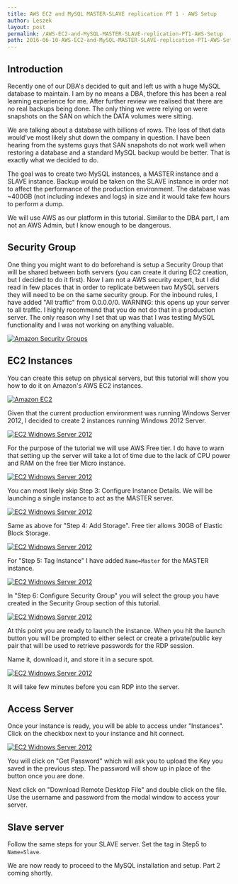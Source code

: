 ```yaml
---
title: AWS EC2 and MySQL MASTER-SLAVE replication PT 1 - AWS Setup
author: Leszek
layout: post
permalink: /AWS-EC2-and-MySQL-MASTER-SLAVE-replication-PT1-AWS-Setup
path: 2016-06-10-AWS-EC2-and-MySQL-MASTER-SLAVE-replication-PT1-AWS-Setup.md
---
```


## Introduction

Recently one of our DBA's decided to quit and left us with a huge MySQL database to maintain.  I am by no means a DBA, thefore this has been a real learning experience for me.  After further review we realised that there are no real backups being done.  The only thing we were relying on were snapshots on the SAN on which the DATA volumes were sitting.

We are talking about a database with billions of rows.  The loss of that data would've most likely shut down the company in question.  I have been hearing from the systems guys that SAN snapshots do not work well when restoring a database and a standard MySQL backup would be better.  That is exactly what we decided to do.

The goal was to create two MySQL instances, a MASTER instance and a SLAVE instance.  Backup would be taken on the SLAVE instance in order not to affect the performance of the production environment.  The database was ~400GB (not including indexes and logs) in size and it would take few hours to perform a dump.

We will use AWS as our platform in this tutorial.  Similar to the DBA part, I am not an AWS Admin, but I know enough to be dangerous.

## Security Group

One thing you might want to do beforehand is setup a Security Group that will be shared between both servers (you can create it during EC2 creation, but I decided to do it first). Now I am not a AWS security expert, but I did read in few places that in order to replicate between two MySQL servers they will need to be on the same security group.  For the inbound rules, I have added "All traffic" from 0.0.0.0/0.  WARNING: this opens up your server to all traffic.  I highly recommend that you do not do that in a production server.  The only reason why I set that up was that I was testing MySQL functionality and I was not working on anything valuable.

[![Amazon Security Groups](/assets/images/20160610/-1.JPG)](/assets/images/20160610/-1.JPG)

## EC2 Instances

You can create this setup on physical servers, but this tutorial will show you how to do it on Amazon's AWS EC2 instances.

[![Amazon EC2](/assets/images/20160610/0.JPG)](/assets/images/20160610/0.JPG)

Given that the current production environment was running Windows Server 2012, I decided to create 2 instances running Windows 2012 Server.

[![EC2 Widnows Server 2012](/assets/images/20160610/1.JPG)](/assets/images/20160610/1.JPG)

For the purpose of the tutorial we will use AWS Free tier.  I do have to warn that setting up the server will take a lot of time due to the lack of CPU power and RAM on the free tier Micro instance.

[![EC2 Widnows Server 2012](/assets/images/20160610/2.JPG)](/assets/images/20160610/2.JPG)

You can most likely skip Step 3: Configure Instance Details. We will be launching a single instance to act as the MASTER server.

[![EC2 Widnows Server 2012](/assets/images/20160610/3.JPG)](/assets/images/20160610/3.JPG)

Same as above for "Step 4: Add Storage".  Free tier allows 30GB of Elastic Block Storage.

[![EC2 Widnows Server 2012](/assets/images/20160610/4.JPG)](/assets/images/20160610/4.JPG)

For "Step 5: Tag Instance" I have added `Name=Master` for the MASTER instance.

[![EC2 Widnows Server 2012](/assets/images/20160610/5.JPG)](/assets/images/20160610/5.JPG)

In "Step 6: Configure Security Group" you will select the group you have created in the Security Group section of this tutorial.

[![EC2 Widnows Server 2012](/assets/images/20160610/6.JPG)](/assets/images/20160610/6.JPG)

At this point you are ready to launch the instance.  When you hit the launch button you will be prompted to either select or create a private/public key pair that will be used to retrieve passwords for the RDP session.

Name it, download it, and store it in a secure spot.

[![EC2 Widnows Server 2012](/assets/images/20160610/7.JPG)](/assets/images/20160610/7.JPG)

It will take few minutes before you can RDP into the server.

## Access Server

Once your instance is ready, you will be able to access under "Instances".  Click on the checkbox next to your instance and hit connect.

[![EC2 Widnows Server 2012](/assets/images/20160610/8.jpg)](/assets/images/20160610/8.jpg)

You will click on "Get Password" which will ask you to upload the Key you saved in the previous step.  The password will show up in place of the button once you are done.

Next click on "Download Remote Desktop File" and double click on the file.  Use the username and password from the modal window to access your server.

## Slave server

Follow the same steps for your SLAVE server.  Set the tag in Step5 to `Name=Slave`.

We are now ready to proceed to the MySQL installation and setup. Part 2 coming shortly.











